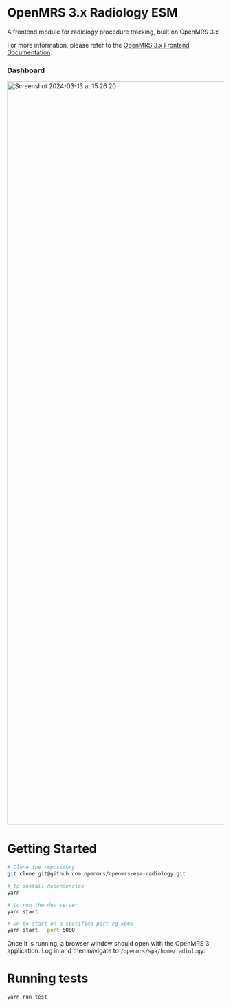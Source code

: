 # OpenMRS 3.x Radiology ESM

A frontend module for radiology procedure tracking, built on OpenMRS 3.x

For more information, please refer to the
[OpenMRS 3.x Frontend Documentation](https://o3-docs.openmrs.org/).

### Dashboard
<img width="1725" alt="Screenshot 2024-03-13 at 15 26 20" src="https://github.com/palladiumkenya/esm-radiology-app/assets/51090527/9a57d75f-a631-46bf-acad-48189ac259dc">


# Getting Started

```sh
# Clone the repository
git clone git@github.com:openmrs/openmrs-esm-radiology.git

# to install dependencies
yarn

# to run the dev server
yarn start

# OR to start on a specified port eg 5000
yarn start --port 5000
```

Once it is running, a browser window
should open with the OpenMRS 3 application. Log in and then navigate to
`/openmrs/spa/home/radiology`.

# Running tests
```
yarn run test
```
